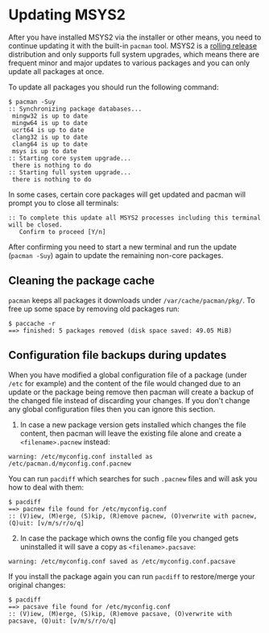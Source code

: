 # Updating MSYS2

After you have installed MSYS2 via the installer or other means, you need to
continue updating it with the built-in `pacman` tool. MSYS2 is a [rolling
release](https://en.wikipedia.org/wiki/Rolling_release) distribution and only
supports full system upgrades, which means there are frequent minor and major
updates to various packages and you can only update all packages at once.

To update all packages you should run the following command:

```console
$ pacman -Suy
:: Synchronizing package databases...
 mingw32 is up to date
 mingw64 is up to date
 ucrt64 is up to date
 clang32 is up to date
 clang64 is up to date
 msys is up to date
:: Starting core system upgrade...
 there is nothing to do
:: Starting full system upgrade...
 there is nothing to do
```

In some cases, certain core packages will get updated and pacman will prompt you to close all terminals:

```console
:: To complete this update all MSYS2 processes including this terminal will be closed.
   Confirm to proceed [Y/n]
```

After confirming you need to start a new terminal and run the update (`pacman -Suy`) again to update the remaining non-core packages.

## Cleaning the package cache

`pacman` keeps all packages it downloads under `/var/cache/pacman/pkg/`. To free up some space by removing old packages run:

```console
$ paccache -r
==> finished: 5 packages removed (disk space saved: 49.05 MiB)
```

## Configuration file backups during updates

When you have modified a global configuration file of a package (under `/etc` for example) and the content of the file would changed due to an update or the package being remove then pacman will create a backup of the changed file instead of discarding your changes. If you don't change any global configuration files then you can ignore this section.

1) In case a new package version gets installed which changes the file content, then pacman will leave the existing file alone and create a `<filename>.pacnew` instead:

```console
warning: /etc/myconfig.conf installed as /etc/pacman.d/myconfig.conf.pacnew
```

You can run `pacdiff` which searches for such `.pacnew` files and will ask you how to deal with them:

```console
$ pacdiff
==> pacnew file found for /etc/myconfig.conf
:: (V)iew, (M)erge, (S)kip, (R)emove pacnew, (O)verwrite with pacnew, (Q)uit: [v/m/s/r/o/q]
```

2) In case the package which owns the config file you changed gets uninstalled it will save a copy as `<filename>.pacsave`:

```console
warning: /etc/myconfig.conf saved as /etc/myconfig.conf.pacsave
```

If you install the package again you can run `pacdiff` to restore/merge your original changes:

```console
$ pacdiff
==> pacsave file found for /etc/myconfig.conf
:: (V)iew, (M)erge, (S)kip, (R)emove pacsave, (O)verwrite with pacsave, (Q)uit: [v/m/s/r/o/q]
```
